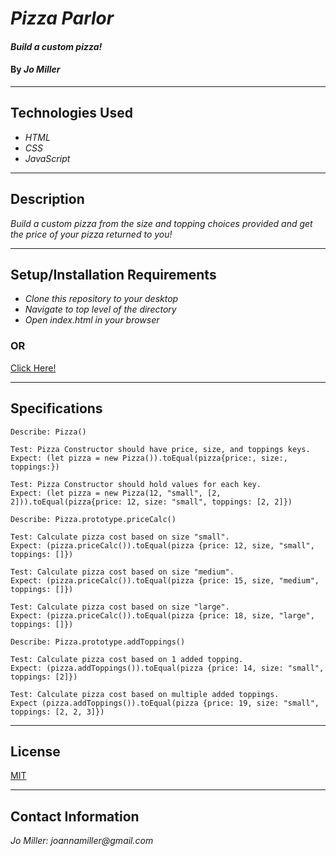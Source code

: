 # _Pizza Parlor_

#### _Build a custom pizza!_

#### By _**Jo Miller**_
---
## Technologies Used

* _HTML_
* _CSS_
* _JavaScript_
---

## Description

_Build a custom pizza from the size and topping choices provided and get the price of your pizza returned to you!_

---
## Setup/Installation Requirements

* _Clone this repository to your desktop_
* _Navigate to top level of the directory_
* _Open index.html in your browser_

### OR

[Click Here!](https://joanna-miller.github.io/pizza-parlor/)

---

## Specifications

```
Describe: Pizza()

Test: Pizza Constructor should have price, size, and toppings keys.
Expect: (let pizza = new Pizza()).toEqual(pizza{price:, size:, toppings:})

Test: Pizza Constructor should hold values for each key.
Expect: (let pizza = new Pizza(12, "small", [2, 2])).toEqual(pizza{price: 12, size: "small", toppings: [2, 2]})
``` 
```
Describe: Pizza.prototype.priceCalc()

Test: Calculate pizza cost based on size "small".
Expect: (pizza.priceCalc()).toEqual(pizza {price: 12, size, "small", toppings: []})

Test: Calculate pizza cost based on size "medium".
Expect: (pizza.priceCalc()).toEqual(pizza {price: 15, size, "medium", toppings: []})

Test: Calculate pizza cost based on size "large".
Expect: (pizza.priceCalc()).toEqual(pizza {price: 18, size, "large", toppings: []})
```
```
Describe: Pizza.prototype.addToppings()

Test: Calculate pizza cost based on 1 added topping.
Expect: (pizza.addToppings()).toEqual(pizza {price: 14, size: "small", toppings: [2]})

Test: Calculate pizza cost based on multiple added toppings.
Expect (pizza.addToppings()).toEqual(pizza {price: 19, size: "small", toppings: [2, 2, 3]})

```
---

## License

[MIT](LICENSE.txt)

---
## Contact Information

_Jo Miller: joannamiller@gmail.com_


